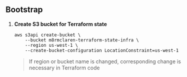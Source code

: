 ## Bootstrap

1. **Create S3 bucket for Terraform state**

    ```shell
    aws s3api create-bucket \
        --bucket m8rmclaren-terraform-state-infra \
        --region us-west-1 \
        --create-bucket-configuration LocationConstraint=us-west-1
    ```

    > If region or bucket name is changed, corresponding change is necessary in Terraform code


